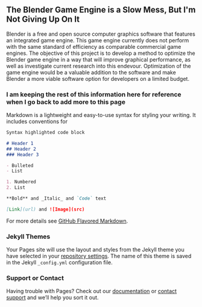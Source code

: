 ## The Blender Game Engine is a Slow Mess, But I'm Not Giving Up On It

Blender is a free and open source computer graphics software that features an integrated game engine. This game engine currently does not perform with the same standard of efficiency as comparable commercial game engines. The objective of this project is to develop a method to optimize the Blender game engine in a way that will improve graphical performance, as well as investigate current research into this endevour. Optimization of the game engine would be a valuable addition to the software and make Blender a more viable software option for developers on a limited budget. 

### I am keeping the rest of this information here for reference when I go back to add more to this page

Markdown is a lightweight and easy-to-use syntax for styling your writing. It includes conventions for

```markdown
Syntax highlighted code block

# Header 1
## Header 2
### Header 3

- Bulleted
- List

1. Numbered
2. List

**Bold** and _Italic_ and `Code` text

[Link](url) and ![Image](src)
```

For more details see [GitHub Flavored Markdown](https://guides.github.com/features/mastering-markdown/).

### Jekyll Themes

Your Pages site will use the layout and styles from the Jekyll theme you have selected in your [repository settings](https://github.com/rocketbees/senior-research/settings). The name of this theme is saved in the Jekyll `_config.yml` configuration file.

### Support or Contact

Having trouble with Pages? Check out our [documentation](https://help.github.com/categories/github-pages-basics/) or [contact support](https://github.com/contact) and we’ll help you sort it out.

